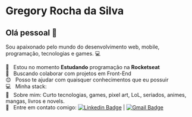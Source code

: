 
# Gregory Rocha da Silva

## Olá pessoal 👋
Sou apaixonado pelo mundo do desenvolvimento web, mobile, programação, tecnologias e games. :computer:

 :rocket:  &nbsp; Estou no momento **Estudando** programação na **Rocketseat**
 <br/> :purple_heart: &nbsp; Buscando colaborar com projetos em Front-End
 <br/> :blush: &nbsp; Posso te ajudar com quaisquer conhecimentos que eu possuir
 <br/> :computer: &nbsp; Minha stack: 
 <br/> 💬  &nbsp; Sobre mim: Curto tecnologias, games, pixel art, LoL, seriados, animes, mangas, livros e novels.
 <br/> :email: &nbsp; Entre em contato comigo: [![Linkedin Badge](https://img.shields.io/badge/-Gregory-Rocha-blue?style=flat-square&logo=Linkedin&logoColor=white&link=https://www.linkedin.com/in/gregory-rocha/)](https://www.linkedin.com/in/gregory-rocha/) 
| 
[![Gmail Badge](https://img.shields.io/badge/-justgregoryrocha@gmail.com-c14438?style=flat-square&logo=Gmail&logoColor=white&link=mailto:justgregoryrocha@gmail.com)](mailto:justgregoryrocha@gmail.com)


